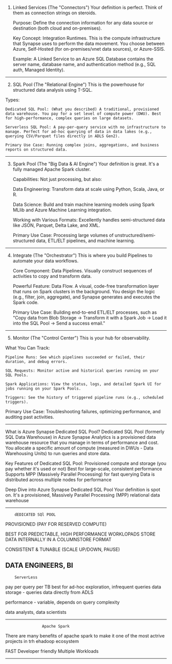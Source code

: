 1. Linked Services (The "Connectors")
Your definition is perfect. Think of them as connection strings on steroids.

	Purpose: Define the connection information for any data source or destination (both cloud and on-premises).

	Key Concept: Integration Runtimes. This is the compute infrastructure that Synapse uses to perform the data movement. You choose between Azure, Self-Hosted (for on-premises/vnet data sources), or Azure-SSIS.

	Example: A Linked Service to an Azure SQL Database contains the server name, database name, and authentication method (e.g., SQL auth, Managed Identity).
-----------------------------------------------------------------------------------------------------------------------------
2. SQL Pool (The "Relational Engine")
This is the powerhouse for structured data analysis using T-SQL.

Types:

	Dedicated SQL Pool: (What you described) A traditional, provisioned data warehouse. You pay for a set level of compute power (DWU). Best for high-performance, complex queries on large datasets.

	Serverless SQL Pool: A pay-per-query service with no infrastructure to manage. Perfect for ad-hoc querying of data in data lakes (e.g., querying CSV/Parquet files directly in ADLS Gen2).

	Primary Use Case: Running complex joins, aggregations, and business reports on structured data.
-----------------------------------------------------------------------------------------------------------------------------
3. Spark Pool (The "Big Data & AI Engine")
Your definition is great. It's a fully managed Apache Spark cluster.

	Capabilities: Not just processing, but also:

	Data Engineering: Transform data at scale using Python, Scala, Java, or R.

	Data Science: Build and train machine learning models using Spark MLlib and Azure Machine Learning integration.

	Working with Various Formats: Excellently handles semi-structured data like JSON, Parquet, Delta Lake, and XML.

	Primary Use Case: Processing large volumes of unstructured/semi-structured data, ETL/ELT pipelines, and machine learning.
-----------------------------------------------------------------------------------------------------------------------------
4. Integrate (The "Orchestrator")
This is where you build Pipelines to automate your data workflows.

	Core Component: Data Pipelines. Visually construct sequences of activities to copy and transform data.

	Powerful Feature: Data Flow. A visual, code-free transformation layer that runs on Spark clusters in the background. You design the logic (e.g., filter, join, aggregate), and Synapse generates and executes the Spark code.

	Primary Use Case: Building end-to-end ETL/ELT processes, such as "Copy data from Blob Storage -> Transform it with a Spark Job -> Load it into the SQL Pool -> Send a success email."
-----------------------------------------------------------------------------------------------------------------------------
5. Monitor (The "Control Center")
This is your hub for observability.

What You Can Track:

	Pipeline Runs: See which pipelines succeeded or failed, their duration, and debug errors.

	SQL Requests: Monitor active and historical queries running on your SQL Pools.

	Spark Applications: View the status, logs, and detailed Spark UI for jobs running on your Spark Pools.

	Triggers: See the history of triggered pipeline runs (e.g., scheduled triggers).

Primary Use Case: Troubleshooting failures, optimizing performance, and auditing past activities.

-----------------------------------------------------------------------------------------------------------------------------
What is Azure Synapse Dedicated SQL Pool?
	Dedicated SQL Pool (formerly SQL Data Warehouse) in Azure Synapse Analytics is a provisioned data warehouse resource that you manage in terms of performance and cost. You allocate a specific amount of compute (measured in DWUs - Data Warehousing Units) to run queries and store data.

Key Features of Dedicated SQL Pool:
	Provisioned compute and storage (you pay whether it's used or not)
	Best for large-scale, consistent performance
	Supports MPP (Massively Parallel Processing) for fast querying
	Data is distributed across multiple nodes for performance

Deep Dive into Azure Synapse Dedicated SQL Pool
Your definition is spot on. It's a provisioned, Massively Parallel Processing (MPP) relational data warehouse

-----------------------------------------------------------------------------------------------------------------------------
		dEDICATED SQl POOL
PROVISIONED (PAY FOR RESERVED COMPUTE)

BEST FOR PREDICTABLE, HIGH PERFORMANCE WORKLOPADS
STORE DATA INTERNALLY IN A COLUMNSTORE FORMAT

CONSISTENT & TUNABLE (SCALE UP/DOWN, PAUSE)

DATA ENGINEERS, BI 
-----------------------------------------------------------------------------------------------------------------------------
		ServerLess
pay per query per TB
best for ad-hoc exploration, infrequent queries
data storage - queries data directly from ADLS

performance - variable, depends on query complexity

data analysts, data scientists


-----------------------------------------------------------------------------------------------------------------------------
					Apache Spark
There are many benefits of apache spark to make it one of the most actrive projects in trh ehadoop ecosystem

FAST
Developer friendly
Multiple Workloads

-----------------------------------------------------------------------------------------------------------------------------
